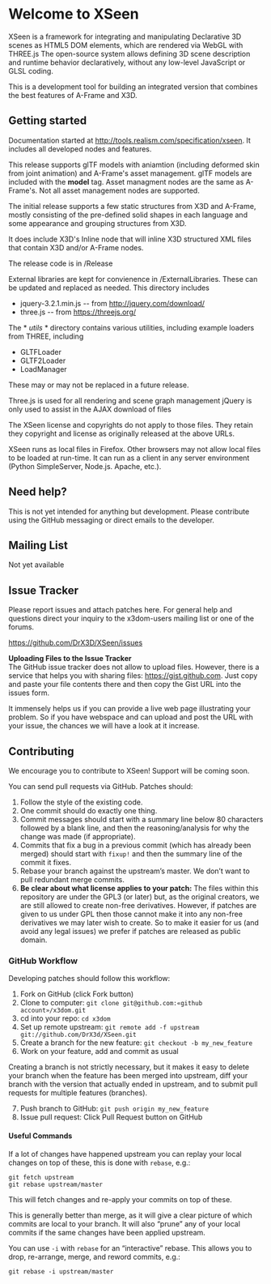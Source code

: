 Welcome to XSeen
================
XSeen is a framework for integrating and manipulating Declarative 3D scenes as HTML5
DOM elements, which are rendered via WebGL with THREE.js
The open-source system allows defining 3D scene description and runtime
behavior declaratively, without any low-level JavaScript or GLSL coding.

This is a development tool for building an integrated version that combines
the best features of A-Frame and X3D.


Getting started
---------------
Documentation started at http://tools.realism.com/specification/xseen. It includes all 
developed nodes and features.

This release supports glTF models with aniamtion (including deformed skin from joint
animation) and A-Frame's asset management. glTF models are included with the **model** tag. 
Asset managment nodes are the same as A-Frame's. Not all asset management nodes are supported.

The initial release supports a few static structures from X3D and A-Frame, 
mostly consisting of the pre-defined solid shapes in each language and
some appearance and grouping structures from X3D.

It does include X3D's Inline node that will inline X3D structured XML files that 
contain X3D and/or A-Frame nodes.

The release code is in /Release

External libraries are kept for convienence in /ExternalLibraries. These can be updated
and replaced as needed. This directory includes
 * jquery-3.2.1.min.js -- from http://jquery.com/download/
 * three.js -- from https://threejs.org/

The * *utils* * directory contains various utilities, including example loaders from THREE, including
 * GLTFLoader
 * GLTF2Loader
 * LoadManager

These may or may not be replaced in a future release. 


Three.js is used for all rendering and scene graph management
jQuery is only used to assist in the AJAX download of files

The XSeen license and copyrights do not apply to those files. They retain they copyright and license
as originally released at the above URLs.


XSeen runs as local files in Firefox. Other browsers may not allow local files to be loaded
at run-time. It can run as a client in any server environment (Python SimpleServer, Node.js. Apache, etc.). 



Need help?
----------
This is not yet intended for anything but development. Please contribute using
the GitHub messaging or direct emails to the developer.


Mailing List
-------------
Not yet available


Issue Tracker
-------------
Please report issues and attach patches here. For general help and questions
direct your inquiry to the x3dom-users mailing list or one of the forums.

https://github.com/DrX3D/XSeen/issues


**Uploading Files to the Issue Tracker**   
The GitHub issue tracker does not allow to upload files. However, there is a
service that helps you with sharing files: https://gist.github.com. Just copy
and paste your file contents there and then copy the Gist URL into the
issues form.

It immensely helps us if you can provide a live web page illustrating your
problem. So if you have webspace and can upload and post the URL with your
issue, the chances we will have a look at it increase.


Contributing
------------
We encourage you to contribute to XSeen! Support will be coming soon.

You can send pull requests via GitHub. Patches should:

  1. Follow the style of the existing code.
  2. One commit should do exactly one thing.
  3. Commit messages should start with a summary line below 80 characters 
     followed by a blank line, and then the reasoning/analysis for why the 
     change was made (if appropriate).
  4. Commits that fix a bug in a previous commit (which has already been 
     merged) should start with `fixup!` and then the summary line of the 
     commit it fixes.
  5. Rebase your branch against the upstream’s master. We don’t want to pull 
     redundant merge commits.
  6. **Be clear about what license applies to your patch:** The files within 
     this repository are under the GPL3 (or later) but, as the original 
     creators, we are still allowed to create non-free derivatives. However, 
     if patches are given to us under GPL then those cannot make it into any 
     non-free derivatives we may later wish to create. So to make it easier 
     for us (and avoid any legal issues) we prefer if patches are released as 
     public domain.


### GitHub Workflow

Developing patches should follow this workflow:

  1.  Fork on GitHub (click Fork button)
  2.  Clone to computer: `git clone git@github.com:«github account»/x3dom.git`
  3.  cd into your repo: `cd x3dom`
  4.  Set up remote upstream: `git remote add -f upstream git://github.com/DrX3d/XSeen.git`
  5.  Create a branch for the new feature: `git checkout -b my_new_feature`
  6.  Work on your feature, add and commit as usual

Creating a branch is not strictly necessary, but it makes it easy to delete 
your branch when the feature has been merged into upstream, diff your branch 
with the version that actually ended in upstream, and to submit pull requests 
for multiple features (branches).

  7.  Push branch to GitHub: `git push origin my_new_feature`
  8.  Issue pull request: Click Pull Request button on GitHub

#### Useful Commands

If a lot of changes have happened upstream you can replay your local changes 
on top of these, this is done with `rebase`, e.g.:

    git fetch upstream
    git rebase upstream/master

This will fetch changes and re-apply your commits on top of these.

This is generally better than merge, as it will give a clear picture of which 
commits are local to your branch. It will also “prune” any of your local 
commits if the same changes have been applied upstream.

You can use `-i` with `rebase` for an “interactive” rebase. This allows you 
to drop, re-arrange, merge, and reword commits, e.g.:

	git rebase -i upstream/master

[GPL 3]:         http://www.gnu.org/copyleft/gpl.html
